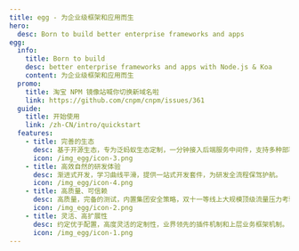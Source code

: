 ```yaml
---
title: egg - 为企业级框架和应用而生
hero:
  desc: Born to build better enterprise frameworks and apps
egg:
  info:
    title: Born to build    
    desc: better enterprise frameworks and apps with Node.js & Koa
    content: 为企业级框架和应用而生
  promo:
    title: 淘宝 NPM 镜像站喊你切换新域名啦
    link: https://github.com/cnpm/cnpm/issues/361
  guide:
    title: 开始使用
    link: /zh-CN/intro/quickstart
  features:
    - title: 完善的生态
      desc: 基于开源生态，专为泛蚂蚁生态定制，一分钟接入后端服务中间件，支持多种部署环境。
      icon: /img_egg/icon-3.png
    - title: 高效自然的研发体验
      desc: 渐进式开发，学习曲线平滑，提供一站式开发套件，为研发全流程保驾护航。
      icon: /img_egg/icon-4.png
    - title: 高质量、可信赖
      desc: 高质量，完备的测试，内置集团安全策略，双十一等线上大规模顶级流量压力考验。
      icon: /img_egg/icon-2.png
    - title: 灵活、高扩展性
      desc: 约定优于配置，高度灵活的定制性，业界领先的插件机制和上层业务框架机制。
      icon: /img_egg/icon-1.png  
---
```

